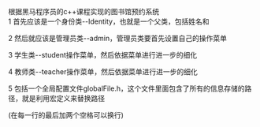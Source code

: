 
根据黑马程序员的c++课程实现的图书馆预约系统  
1 首先应该是一个身份类--Identity，也就是一个父类，包括姓名和  

2 然后就应该是管理员类--admin，管理员类要首先设置自己的操作菜单  

3 学生类--student操作菜单，然后依据菜单进行进一步的细化  

4 教师类--teacher操作菜单，然后依据菜单进行进一步的细化  

5 包括一个全局配置文件globalFile.h，这个文件里面包含了所有的信息存储的路径，就是利用宏定义来替换路径  


(在每一行的最后加两个空格可以换行)  
